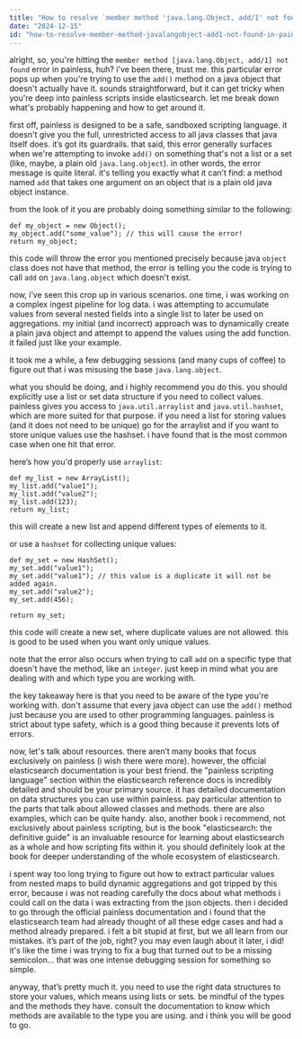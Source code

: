 ```yaml
---
title: "How to resolve `member method 'java.lang.Object, add/1' not found` in painless?"
date: "2024-12-15"
id: "how-to-resolve-member-method-javalangobject-add1-not-found-in-painless"
---
```


alright, so, you're hitting the `member method [java.lang.Object, add/1] not found` error in painless, huh? i've been there, trust me. this particular error pops up when you're trying to use the `add()` method on a java object that doesn't actually have it. sounds straightforward, but it can get tricky when you're deep into painless scripts inside elasticsearch. let me break down what's probably happening and how to get around it.

first off, painless is designed to be a safe, sandboxed scripting language. it doesn't give you the full, unrestricted access to all java classes that java itself does. it’s got its guardrails. that said, this error generally surfaces when we're attempting to invoke `add()` on something that's not a list or a set (like, maybe, a plain old `java.lang.object`). in other words, the error message is quite literal. it's telling you exactly what it can’t find: a method named `add` that takes one argument on an object that is a plain old java object instance.

from the look of it you are probably doing something similar to the following:

```painless
def my_object = new Object();
my_object.add("some_value"); // this will cause the error!
return my_object;
```

this code will throw the error you mentioned precisely because java `object` class does not have that method, the error is telling you the code is trying to call `add` on `java.lang.object` which doesn't exist.

now, i’ve seen this crop up in various scenarios. one time, i was working on a complex ingest pipeline for log data. i was attempting to accumulate values from several nested fields into a single list to later be used on aggregations. my initial (and incorrect) approach was to dynamically create a plain java object and attempt to append the values using the add function. it failed just like your example.

it took me a while, a few debugging sessions (and many cups of coffee) to figure out that i was misusing the base `java.lang.object`.

what you should be doing, and i highly recommend you do this. you should explicitly use a list or set data structure if you need to collect values. painless gives you access to `java.util.arraylist` and `java.util.hashset`, which are more suited for that purpose. if you need a list for storing values (and it does not need to be unique) go for the arraylist and if you want to store unique values use the hashset. i have found that is the most common case when one hit that error.

here’s how you'd properly use `arraylist`:

```painless
def my_list = new ArrayList();
my_list.add("value1");
my_list.add("value2");
my_list.add(123);
return my_list;
```
this will create a new list and append different types of elements to it.

or use a `hashset` for collecting unique values:
```painless
def my_set = new HashSet();
my_set.add("value1");
my_set.add("value1"); // this value is a duplicate it will not be added again.
my_set.add("value2");
my_set.add(456);

return my_set;
```

this code will create a new set, where duplicate values are not allowed. this is good to be used when you want only unique values.

note that the error also occurs when trying to call `add` on a specific type that doesn't have the method, like an `integer`. just keep in mind what you are dealing with and which type you are working with.

the key takeaway here is that you need to be aware of the type you're working with. don't assume that every java object can use the `add()` method just because you are used to other programming languages. painless is strict about type safety, which is a good thing because it prevents lots of errors.

now, let's talk about resources. there aren’t many books that focus exclusively on painless (i wish there were more). however, the official elasticsearch documentation is your best friend. the "painless scripting language" section within the elasticsearch reference docs is incredibly detailed and should be your primary source. it has detailed documentation on data structures you can use within painless. pay particular attention to the parts that talk about allowed classes and methods. there are also examples, which can be quite handy. also, another book i recommend, not exclusively about painless scripting, but is the book "elasticsearch: the definitive guide" is an invaluable resource for learning about elasticsearch as a whole and how scripting fits within it. you should definitely look at the book for deeper understanding of the whole ecosystem of elasticsearch.

i spent way too long trying to figure out how to extract particular values from nested maps to build dynamic aggregations and got tripped by this error, because i was not reading carefully the docs about what methods i could call on the data i was extracting from the json objects. then i decided to go through the official painless documentation and i found that the elasticsearch team had already thought of all these edge cases and had a method already prepared. i felt a bit stupid at first, but we all learn from our mistakes. it’s part of the job, right? you may even laugh about it later, i did! it's like the time i was trying to fix a bug that turned out to be a missing semicolon... that was one intense debugging session for something so simple.

anyway, that’s pretty much it. you need to use the right data structures to store your values, which means using lists or sets. be mindful of the types and the methods they have. consult the documentation to know which methods are available to the type you are using. and i think you will be good to go.
